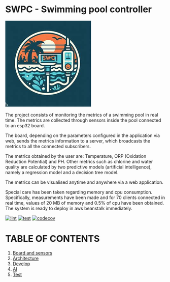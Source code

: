 # SWPC - Swimming pool controller

![logo](resources/swpc.jpeg)

The project consists of monitoring the metrics of a swimming pool in real time. The metrics are collected through sensors inside the pool connected to an esp32 board.

The board, depending on the parameters configured in the application via web, sends the metrics information to a server, which broadcasts the metrics to all the connected subscribers.

The metrics obtained by the user are: Temperature, ORP (Oxidation Reduction Potential) and PH. Other metrics such as chlorine and water quality are calculated by two predictive models (artificial intelligence), namely a regression model and a decision tree model.

The metrics can be visualised anytime and anywhere via a web application.

Special care has been taken regarding memory and cpu consumption. Specifically, measurements have been made and for 70 clients connected in real time, values of 20 MB of memory and 0.5% of cpu have been obtained. The system is ready to deploy in aws beanstalk immediately.


[![lint](https://github.com/davsuapas/swpc/workflows/lint/badge.svg)](https://github.com/davsuapas/swpc/actions?query=workflow%3Alint)
[![test](https://github.com/davsuapas/swpc/workflows/test/badge.svg)](https://github.com/davsuapas/swpc/actions?query=workflow%3Atest)
[![codecov](https://codecov.io/github/davsuapas/swpc/branch/main/graph/badge.svg?token=VG71O5HYBA)](https://codecov.io/github/davsuapas/swpc)


# TABLE OF CONTENTS


1. [Board and sensors](doc/board.md)
2. [Architecture](doc/architecture.md)
3. [Develop](doc/develop.md)
4. [AI](doc/ai.md)
5. [Test](doc/test.md)
